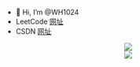 - 👋 Hi, I’m @WH1024
- LeetCode [网址](https://leetcode.cn/u/wh1024/) 
- CSDN [网址](https://blog.csdn.net/qq_42750240) 

<div align="center"><img src="https://count.getloli.com/get/@WH1024?theme=rule34" align="center" /></div>
<div align="center"><img src="https://github-readme-stats.vercel.app/api?username=WH1024&count_private=true&show_icons=true&theme=tokyonight" align="center" /></div>


